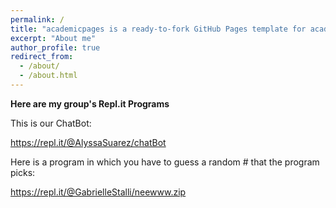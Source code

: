 ```yaml
---
permalink: /
title: "academicpages is a ready-to-fork GitHub Pages template for academic personal websites"
excerpt: "About me"
author_profile: true
redirect_from: 
  - /about/
  - /about.html
---
```


<b> Here are my group's Repl.it Programs </b>

This is our ChatBot:

https://repl.it/@AlyssaSuarez/chatBot



Here is a program in which you have to guess a random # that the program picks:


https://repl.it/@GabrielleStalli/neewww.zip
